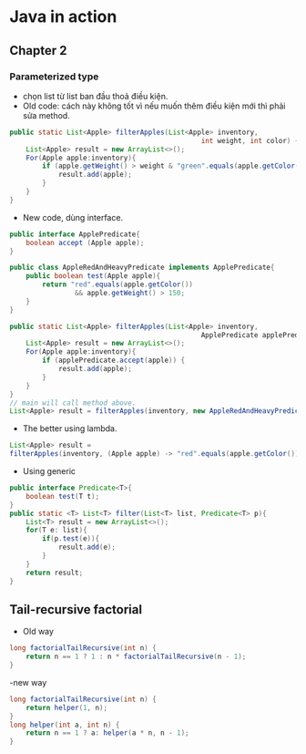 # Java in action

## Chapter 2
### Parameterized type
- chọn list từ list ban đầu thoả điều kiện.
- Old code: cách này không tốt vì nếu muốn thêm điều kiện mới thì phải sửa method.
```java
public static List<Apple> filterApples(List<Apple> inventory,
                                               int weight, int color) {
    List<Apple> result = new ArrayList<>();
    For(Apple apple:inventory){
        if (apple.getWeight() > weight & "green".equals(apple.getColor())) {
            result.add(apple);
        }
    }
}
```
- New code, dùng interface.
```java
public interface ApplePredicate{
    boolean accept (Apple apple);
}

public class AppleRedAndHeavyPredicate implements ApplePredicate{
    public boolean test(Apple apple){
        return "red".equals(apple.getColor())
                && apple.getWeight() > 150;
    }
}

public static List<Apple> filterApples(List<Apple> inventory,
                                               ApplePredicate applePredicate) {
    List<Apple> result = new ArrayList<>();
    For(Apple apple:inventory){
        if (applePredicate.accept(apple)) {
            result.add(apple);
        }
    }
}
// main will call method above.
List<Apple> result = filterApples(inventory, new AppleRedAndHeavyPredicate());
```
- The better using lambda.
```java
List<Apple> result =
filterApples(inventory, (Apple apple) -> "red".equals(apple.getColor()));
```
- Using generic
```java
public interface Predicate<T>{
    boolean test(T t);
}
public static <T> List<T> filter(List<T> list, Predicate<T> p){
    List<T> result = new ArrayList<>();
    for(T e: list){
        if(p.test(e)){
            result.add(e);
        }
    }
    return result;
}
```

## Tail-recursive factorial
- Old way
```java
long factorialTailRecursive(int n) {
    return n == 1 ? 1 : n * factorialTailRecursive(n - 1);
}
```
-new way
```java
long factorialTailRecursive(int n) {
    return helper(1, n);
}
long helper(int a, int n) {
    return n == 1 ? a: helper(a * n, n - 1);
}
```